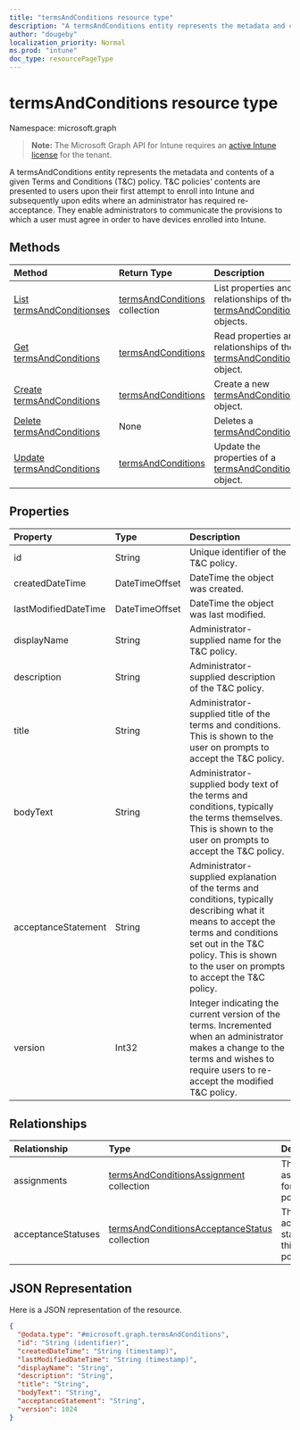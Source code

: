 ```yaml
---
title: "termsAndConditions resource type"
description: "A termsAndConditions entity represents the metadata and contents of a given Terms and Conditions (T&C) policy. T&C policies’ contents are presented to users upon their first attempt to enroll into Intune and subsequently upon edits where an administrator has required re-acceptance. They enable administrators to communicate the provisions to which a user must agree in order to have devices enrolled into Intune."
author: "dougeby"
localization_priority: Normal
ms.prod: "intune"
doc_type: resourcePageType
---
```


# termsAndConditions resource type

Namespace: microsoft.graph

> **Note:** The Microsoft Graph API for Intune requires an [active Intune license](https://go.microsoft.com/fwlink/?linkid=839381) for the tenant.

A termsAndConditions entity represents the metadata and contents of a given Terms and Conditions (T&C) policy. T&C policies’ contents are presented to users upon their first attempt to enroll into Intune and subsequently upon edits where an administrator has required re-acceptance. They enable administrators to communicate the provisions to which a user must agree in order to have devices enrolled into Intune.

## Methods
|Method|Return Type|Description|
|:---|:---|:---|
|[List termsAndConditionses](../api/intune-companyterms-termsandconditions-list.md)|[termsAndConditions](../resources/intune-companyterms-termsandconditions.md) collection|List properties and relationships of the [termsAndConditions](../resources/intune-companyterms-termsandconditions.md) objects.|
|[Get termsAndConditions](../api/intune-companyterms-termsandconditions-get.md)|[termsAndConditions](../resources/intune-companyterms-termsandconditions.md)|Read properties and relationships of the [termsAndConditions](../resources/intune-companyterms-termsandconditions.md) object.|
|[Create termsAndConditions](../api/intune-companyterms-termsandconditions-create.md)|[termsAndConditions](../resources/intune-companyterms-termsandconditions.md)|Create a new [termsAndConditions](../resources/intune-companyterms-termsandconditions.md) object.|
|[Delete termsAndConditions](../api/intune-companyterms-termsandconditions-delete.md)|None|Deletes a [termsAndConditions](../resources/intune-companyterms-termsandconditions.md).|
|[Update termsAndConditions](../api/intune-companyterms-termsandconditions-update.md)|[termsAndConditions](../resources/intune-companyterms-termsandconditions.md)|Update the properties of a [termsAndConditions](../resources/intune-companyterms-termsandconditions.md) object.|

## Properties
|Property|Type|Description|
|:---|:---|:---|
|id|String|Unique identifier of the T&C policy.|
|createdDateTime|DateTimeOffset|DateTime the object was created.|
|lastModifiedDateTime|DateTimeOffset|DateTime the object was last modified.|
|displayName|String|Administrator-supplied name for the T&C policy. |
|description|String|Administrator-supplied description of the T&C policy.|
|title|String|Administrator-supplied title of the terms and conditions. This is shown to the user on prompts to accept the T&C policy.|
|bodyText|String|Administrator-supplied body text of the terms and conditions, typically the terms themselves. This is shown to the user on prompts to accept the T&C policy.|
|acceptanceStatement|String|Administrator-supplied explanation of the terms and conditions, typically describing what it means to accept the terms and conditions set out in the T&C policy. This is shown to the user on prompts to accept the T&C policy.|
|version|Int32|Integer indicating the current version of the terms. Incremented when an administrator makes a change to the terms and wishes to require users to re-accept the modified T&C policy.|

## Relationships
|Relationship|Type|Description|
|:---|:---|:---|
|assignments|[termsAndConditionsAssignment](../resources/intune-companyterms-termsandconditionsassignment.md) collection|The list of assignments for this T&C policy.|
|acceptanceStatuses|[termsAndConditionsAcceptanceStatus](../resources/intune-companyterms-termsandconditionsacceptancestatus.md) collection|The list of acceptance statuses for this T&C policy.|

## JSON Representation
Here is a JSON representation of the resource.
<!-- {
  "blockType": "resource",
  "keyProperty": "id",
  "@odata.type": "microsoft.graph.termsAndConditions"
}
-->
``` json
{
  "@odata.type": "#microsoft.graph.termsAndConditions",
  "id": "String (identifier)",
  "createdDateTime": "String (timestamp)",
  "lastModifiedDateTime": "String (timestamp)",
  "displayName": "String",
  "description": "String",
  "title": "String",
  "bodyText": "String",
  "acceptanceStatement": "String",
  "version": 1024
}
```







